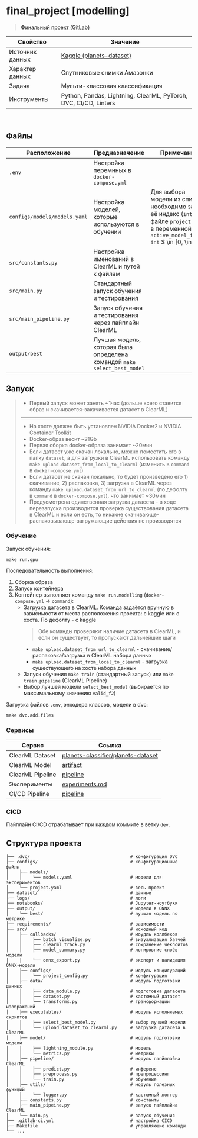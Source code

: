 # final_project [modelling]

> [Финальный проект (GitLab)](https://gitlab.deepschool.ru/dl-deploy2/lectures/-/tree/main/big-hw)

Свойство | Значение
-|-
Источник данных | [Kaggle (planets-dataset)](https://www.kaggle.com/datasets/nikitarom/planets-dataset/data)
Характер данных | Спутниковые снимки Амазонки
Задача | Мульти-классовая классификация
Инструменты | Python, Pandas, Lightning, ClearML, PyTorch, DVC, CI/CD, Linters

<br>

## Файлы

Расположение | Предназначение | Примечание
-|-|-
`.env` | Настройка перемнных в `docker-compose.yml` |
`configs/models/models.yaml` | Настройка моделей, которые используются в обучении | Для выбора модели из списка необходимо задать её индекс (`int`) в файле `project.yaml` в переменной `active_model_index: int` $ \in [0, \infin) $
`src/constants.py` | Настройка именований в ClearML и путей к файлам
`src/main.py` | Стандартный запуск обучения и тестирования |
`src/main_pipeline.py` | Запуск обучения и тестирования через пайплайн ClearML |
`output/best` | Лучшая модель, которая была определена командой `make select_best_model`

## Запуск

>* Первый запуск может занять ~1час (дольше всего ставится образ и скачивается-закачивается датасет в ClearML)
>---
>* На хосте должен быть установлен NVIDIA Docker2 и NVIDIA Container Toolkit
>* Docker-образ весит ~21Gb
>* Первая сборка docker-образа занимает ~20мин
>* Если датасет уже скачан локально, можно поместить его в папку `dataset`, а для загрузки в ClearML использовать команду `make upload.dataset_from_local_to_clearml` (изменить в `command` в `docker-compose.yml`)
>* Если датасет не скачан локально, то будет произведено его 1) скачивание, 2) распаковка, 3) загрузка в ClearML через команду `make upload.dataset_from_url_to_clearml` (по дефолту в `command` в `docker-compose.yml`), что занимает ~30мин
>* Предусмотрена единственная загрузка датасета - в ходе перезапуска производится проверка существования датасета в ClearML и если он есть, то никакие скачивающе-распаковывающе-загружающие действия не производятся

### Обучение

Запуск обучения:
```
make run.gpu
```
Последовательность выполнения:
1. Сборка образа
2. Запуск контейнера
3. Контейнер выполняет команду `make run.modelling` (`docker-compose.yml` -> `command`):
    - Загрузка датасета в ClearML. Команда задаётся вручную в зависимости от места расположения проекта: с kaggle или с хоста. По дефолту - с kaggle
        >Обе команды проверяют наличие датасета в ClearML, и если он существует, то пропускают дальнейшие шаги
        - `make upload.dataset_from_url_to_clearml` - скачивание/распаковка/загрузка в ClearML набора данных
        - `make upload.dataset_from_local_to_clearml` - загрузка существующего на хосте набора данных
    - Запуск обучения `make train` (стандартный запуск) или `make train.pipeline` (ClearML Pipeline)
    - Выбор лучшей модели `select_best_model` (выбирается по максимальному значению `valid_f2`)

Загрузка файлов `.env`, энкодера классов, модели в dvc:
```
make dvc.add.files
```

### Сервисы

Сервис |Ссылка
-|-
ClearML Dataset | [planets-classifier/planets-dataset](https://app.clear.ml/projects/c4785f8f04004d8b94d2217c10e51ebc/experiments/1054f86e63d24375ab4bf533cb7aac22/output/execution)
ClearML Model | [artifact](https://app.clear.ml/projects/*/models/d853949561ce4e7f92caf2359af30937)
ClearML Pipeline | [pipeline](https://app.clear.ml/projects/923d14e57e8a425e8d490cbab124ed39/experiments/d6fa7e37477e4bb2a2535e9a97ef2df1/output/execution)
Эксперименты | [experiments.md](experiments.md)
CI/CD Pipeline | [pipeline](https://gitlab.deepschool.ru/dl-deploy2/p.kukhtenkova/final_project_modelling/-/pipelines)

### CICD

Пайплайн CI/CD отрабатывает при каждом коммите в ветку `dev`.

## Структура проекта

```
├── .dvc/                                      # конфигурация DVC
├── configs/                                   # конфигурационные файлы
│    ├── models/
│    │    └── models.yaml                      # модели для экспериментов
│    └── project.yaml                          # весь проект
├── dataset/                                   # данные
├── logs/                                      # логи
├── notebooks/                                 # Jupyter-ноутбуки
├── output/                                    # модели в ONNX
│    └── best/                                 # лучшая модель по метрике
├── requirements/                              # зависимости
├── src/                                       # исходный код
│    ├── callbacks/                            # моудль коллбеков
│    │    ├── batch_visualize.py               # визуализация батчей
│    │    ├── clearml_track.py                 # сохранение чекпоитов
│    │    ├── model_summary.py                 # логировние слоёв модели
│    │    └── onnx_export.py                   # экспорт и валидация ONNX-модели
│    ├── configs/                              # модуль конфигураций
│    │    └── project_config.py                # конфигурация
│    ├── data/                                 # модуль подготовки данных
│    │    ├── data_module.py                   # подготовка датасета
│    │    ├── dataset.py                       # кастомный датасет
│    │    └── transforms.py                    # трансформации изображений
│    ├── executables/                          # модуль исполняемых скриптов
│    │    ├── select_best_model.py             # выбор лучшей модели
│    │    └── upload_dataset_to_clearml.py     # загрузка датасета в ClearML
│    ├── model/                                # модуль подготовки модели
│    │    ├── lightning_module.py              # модель
│    │    └── metrics.py                       # метрики
│    ├── pipeline/                             # модуль папйплайна ClearML
│    │    ├── predict.py                       # инференс
│    │    ├── preprocess.py                    # препроцессинг
│    │    └── train.py                         # обучение
│    ├── utils/                                # модуль полезных функций
│    │    └── logger.py                        # кастомный логгер
│    ├── constants.py                          # константы
│    ├── main_pipeine.py                       # запуск пайплайна ClearML
│    └── main.py                               # запуск обучения
├── .gitlab-ci.yml                             # настройка CICD
├── Makefile                                   # управляющие команды
└── ...
```
